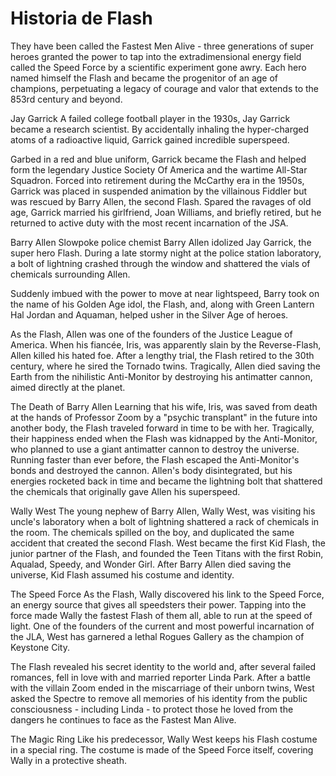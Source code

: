 # Historia de Flash

They have been called the Fastest Men Alive - three generations of super heroes granted the power to tap into the extradimensional energy field called the Speed Force by a scientific experiment gone awry. Each hero named himself the Flash and became the progenitor of an age of champions, perpetuating a legacy of courage and valor that extends to the 853rd century and beyond.

Jay Garrick
A failed college football player in the 1930s, Jay Garrick became a research scientist. By accidentally inhaling the hyper-charged atoms of a radioactive liquid, Garrick gained incredible superspeed.

Garbed in a red and blue uniform, Garrick became the Flash and helped form the legendary Justice Society Of America and the wartime All-Star Squadron. Forced into retirement during the McCarthy era in the 1950s, Garrick was placed in suspended animation by the villainous Fiddler but was rescued by Barry Allen, the second Flash. Spared the ravages of old age, Garrick married his girlfriend, Joan Williams, and briefly retired, but he returned to active duty with the most recent incarnation of the JSA.

Barry Allen
Slowpoke police chemist Barry Allen idolized Jay Garrick, the super hero Flash. During a late stormy night at the police station laboratory, a bolt of lightning crashed through the window and shattered the vials of chemicals surrounding Allen.

Suddenly imbued with the power to move at near lightspeed, Barry took on the name of his Golden Age idol, the Flash, and, along with Green Lantern Hal Jordan and Aquaman, helped usher in the Silver Age of heroes.

As the Flash, Allen was one of the founders of the Justice League of America. When his fiancée, Iris, was apparently slain by the Reverse-Flash, Allen killed his hated foe. After a lengthy trial, the Flash retired to the 30th century, where he sired the Tornado twins. Tragically, Allen died saving the Earth from the nihilistic Anti-Monitor by destroying his antimatter cannon, aimed directly at the planet.

The Death of Barry Allen
Learning that his wife, Iris, was saved from death at the hands of Professor Zoom by a "psychic transplant" in the future into another body, the Flash traveled forward in time to be with her. Tragically, their happiness ended when the Flash was kidnapped by the Anti-Monitor, who planned to use a giant antimatter cannon to destroy the universe. Running faster than ever before, the Flash escaped the Anti-Monitor's bonds and destroyed the cannon. Allen's body disintegrated, but his energies rocketed back in time and became the lightning bolt that shattered the chemicals that originally gave Allen his superspeed.

Wally West
The young nephew of Barry Allen, Wally West, was visiting his uncle's laboratory when a bolt of lightning shattered a rack of chemicals in the room. The chemicals spilled on the boy, and duplicated the same accident that created the second Flash. West became the first Kid Flash, the junior partner of the Flash, and founded the Teen Titans with the first Robin, Aqualad, Speedy, and Wonder Girl. After Barry Allen died saving the universe, Kid Flash assumed his costume and identity.

The Speed Force
As the Flash, Wally discovered his link to the Speed Force, an energy source that gives all speedsters their power. Tapping into the force made Wally the fastest Flash of them all, able to run at the speed of light. One of the founders of the current and most powerful incarnation of the JLA, West has garnered a lethal Rogues Gallery as the champion of Keystone City.

The Flash revealed his secret identity to the world and, after several failed romances, fell in love with and married reporter Linda Park. After a battle with the villain Zoom ended in the miscarriage of their unborn twins, West asked the Spectre to remove all memories of his identity from the public consciousness - including Linda - to protect those he loved from the dangers he continues to face as the Fastest Man Alive.

The Magic Ring
Like his predecessor, Wally West keeps his Flash costume in a special ring. The costume is made of the Speed Force itself, covering Wally in a protective sheath.
